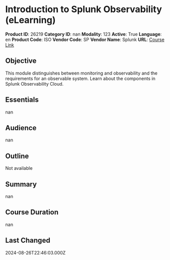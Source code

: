 # Introduction to Splunk Observability (eLearning)

**Product ID**: 26219
**Category ID**: nan
**Modality**: 123
**Active**: True
**Language**: en
**Product Code**: ISO
**Vendor Code**: SP
**Vendor Name**: Splunk
**URL**: [Course Link](https://www.fastlaneus.com/product/splunk-iso)

## Objective
This module distinguishes between monitoring and observability and the requirements for an observable system. Learn about the components in Splunk Observability Cloud.

## Essentials
nan

## Audience
nan

## Outline
Not available

## Summary
nan

## Course Duration
nan

## Last Changed
2024-08-26T22:46:03.000Z

